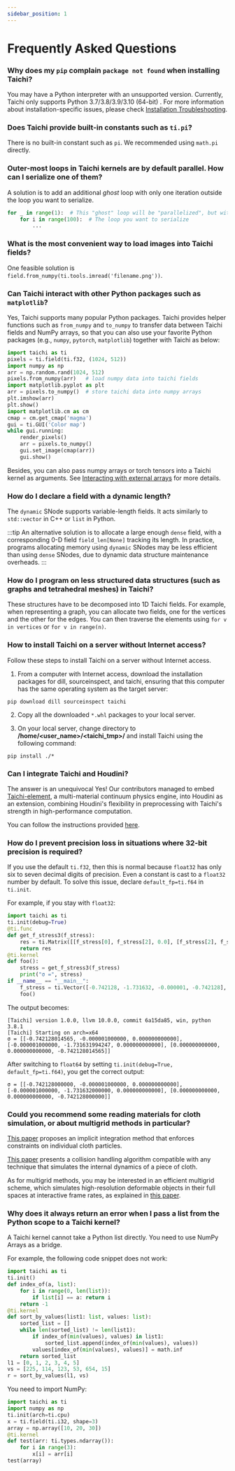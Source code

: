 ```yaml
---
sidebar_position: 1
---
```


# Frequently Asked Questions

### Why does my `pip` complain `package not found` when installing Taichi?

You may have a Python interpreter with an unsupported version. Currently, Taichi only supports Python 3.7/3.8/3.9/3.10 (64-bit) . For more information about installation-specific issues, please check [Installation Troubleshooting](./install.md).

### Does Taichi provide built-in constants such as `ti.pi`?

There is no built-in constant such as `pi`. We recommended using `math.pi` directly.

### Outer-most loops in Taichi kernels are by default parallel. How can I **serialize** one of them?

A solution is to add an additional *ghost* loop with only one iteration outside the loop you want to serialize.

```python {1}
for _ in range(1):  # This "ghost" loop will be "parallelized", but with only one thread. Therefore, the containing loop below is serialized.
    for i in range(100):  # The loop you want to serialize
        ...
```

### What is the most convenient way to load images into Taichi fields?

One feasible solution is `field.from_numpy(ti.tools.imread('filename.png'))`.

### Can Taichi interact with **other Python packages** such as `matplotlib`?

Yes, Taichi supports many popular Python packages. Taichi provides helper functions such as `from_numpy` and `to_numpy` to transfer data between Taichi fields and NumPy arrays, so that you can also use your favorite Python packages (e.g., `numpy`, `pytorch`, `matplotlib`) together with Taichi as below:

```python
import taichi as ti
pixels = ti.field(ti.f32, (1024, 512))
import numpy as np
arr = np.random.rand(1024, 512)
pixels.from_numpy(arr)   # load numpy data into taichi fields
import matplotlib.pyplot as plt
arr = pixels.to_numpy()  # store taichi data into numpy arrays
plt.imshow(arr)
plt.show()
import matplotlib.cm as cm
cmap = cm.get_cmap('magma')
gui = ti.GUI('Color map')
while gui.running:
    render_pixels()
    arr = pixels.to_numpy()
    gui.set_image(cmap(arr))
    gui.show()
```

Besides, you can also pass numpy arrays or torch tensors into a Taichi kernel as arguments. See [Interacting with external arrays](../basic/external.md) for more details.

### How do I declare a field with a **dynamic length**?

The `dynamic` SNode supports variable-length fields. It acts similarly to `std::vector` in C++ or `list` in Python.

:::tip
An alternative solution is to allocate a large enough `dense` field, with a corresponding 0-D field
`field_len[None]` tracking its length. In practice, programs allocating memory using `dynamic`
SNodes may be less efficient than using `dense` SNodes, due to dynamic data structure
maintenance overheads.
:::

### How do I program on less structured data structures (such as graphs and tetrahedral meshes) in Taichi?

These structures have to be decomposed into 1D Taichi fields. For example, when representing a graph, you can allocate two fields, one for the vertices and the other for the edges. You can then traverse the elements using `for v in vertices` or `for v in range(n)`.

### How to install Taichi on a server without Internet access?

Follow these steps to install Taichi on a server without Internet access.

1. From a computer with Internet access, download the installation packages for dill, sourceinspect, and taichi, ensuring that this computer has the same operating system as the target server:

```plaintext
pip download dill sourceinspect taichi
```

2. Copy all the downloaded `*.whl` packages to your local server.

3. On your local server, change directory to **/home/<user_name>/<taichi_tmp>/** and install Taichi using the following command:

```plaintext
pip install ./*
```

### Can I integrate Taichi and Houdini?

The answer is an unequivocal Yes! Our contributors managed to embed [Taichi-element](https://github.com/taichi-dev/taichi_elements), a multi-material continuum physics engine, into Houdini as an extension, combining Houdini's flexibility in preprocessing with Taichi's strength in high-performance computation.

You can follow the instructions provided [here](https://github.com/taichi-dev/taichi_houdini).

### How do I prevent precision loss in situations where 32-bit precision is required?

If you use the default `ti.f32`, then this is normal because `float32` has only six to seven decimal digits of precision. Even a constant is cast to a `float32` number by default. To solve this issue, declare `default_fp=ti.f64` in `ti.init`.

For example, if you stay with `float32`:

```python
import taichi as ti
ti.init(debug=True)
@ti.func
def get_f_stress3(f_stress):
    res = ti.Matrix([[f_stress[0], f_stress[2], 0.0], [f_stress[2], f_stress[1], 0.0], [0.0, 0.0, f_stress[3]]], ti.f64)
    return res
@ti.kernel
def foo():
    stress = get_f_stress3(f_stress)
    print("σ =", stress)
if __name__ == "__main__":
    f_stress = ti.Vector([-0.742128, -1.731632, -0.000001, -0.742128], ti.f64)
    foo()
```

The output becomes:

 ```plaintext
 [Taichi] version 1.0.0, llvm 10.0.0, commit 6a15da85, win, python 3.8.1
[Taichi] Starting on arch=x64
σ = [[-0.742128014565, -0.000001000000, 0.000000000000], [-0.000001000000, -1.731631994247, 0.000000000000], [0.000000000000, 0.000000000000, -0.742128014565]]
 ```

After switching to `float64` by setting `ti.init(debug=True, default_fp=ti.f64)`, you get the correct output:

```plaintext
σ = [[-0.742128000000, -0.000001000000, 0.000000000000], [-0.000001000000, -1.731632000000, 0.000000000000], [0.000000000000, 0.000000000000, -0.742128000000]]
 ```

### Could you recommend some reading materials for cloth simulation, or about multigrid methods in particular?

[This paper](https://www.cs.cmu.edu/~baraff/papers/sig98.pdf) proposes an implicit integration method that enforces constraints on individual cloth particles.

[This paper](https://www.cs.ubc.ca/~rbridson/docs/cloth2002.pdf) presents a collision handling algorithm compatible with any technique that simulates the internal dynamics of a piece of cloth.

As for multigrid methods, you may be interested in an efficient multigrid scheme, which simulates high-resolution deformable objects in their full spaces at interactive frame rates, as explained in [this paper](http://tiantianliu.cn/papers/xian2019multigrid/xian2019multigrid.html).

### Why does it always return an error when I pass a list from the Python scope to a Taichi kernel?

A Taichi kernel cannot take a Python list directly. You need to use NumPy Arrays as a bridge.

For example, the following code snippet does not work:

```python
import taichi as ti
ti.init()
def index_of(a, list):
    for i in range(0, len(list)):
        if list[i] == a: return i
    return -1
@ti.kernel
def sort_by_values(list1: list, values: list):
    sorted_list = []
    while len(sorted_list) != len(list1):
        if index_of(min(values), values) in list1:
            sorted_list.append(index_of(min(values), values))
        values[index_of(min(values), values)] = math.inf
    return sorted_list
l1 = [0, 1, 2, 3, 4, 5]
vs = [225, 114, 123, 53, 654, 15]
r = sort_by_values(l1, vs)
 ```

You need to import NumPy:

```python
import taichi as ti
import numpy as np
ti.init(arch=ti.cpu)
x = ti.field(ti.i32, shape=3)
array = np.array([10, 20, 30])
@ti.kernel
def test(arr: ti.types.ndarray()):
    for i in range(3):
        x[i] = arr[i]
test(array)
 ```
